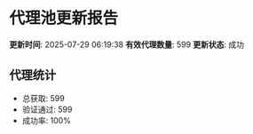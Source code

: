 # 代理池更新报告

**更新时间**: 2025-07-29 06:19:38
**有效代理数量**: 599
**更新状态**:  成功

## 代理统计
- 总获取: 599
- 验证通过: 599
- 成功率: 100%
